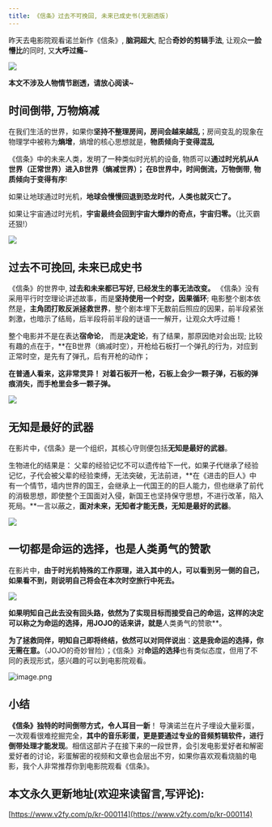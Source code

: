 ```yaml
---
title: 《信条》过去不可挽回, 未来已成史书(无剧透版)
---
```




昨天去电影院观看诺兰新作《信条》,  **脑洞超大**, 配合**奇妙的剪辑手法**, 让观众**一脸懵比**的同时, 又**大呼过瘾**~



![](https://www.v2fy.com/asset/0i/jikemiji/jikemiji-md/kr-000114.assets/1240-20200905174808579.png)


**本文不涉及人物情节剧透，请放心阅读~**

## 时间倒带, 万物熵减

在我们生活的世界，如果你**坚持不整理房间，房间会越来越乱**；房间变乱的现象在物理学中被称为**熵增**，熵增的核心思想就是，**物质倾向于变得混乱**

《信条》中的未来人类，发明了一种类似时光机的设备, 物质可以**通过时光机从A世界（正常世界）进入B世界（熵减世界）； 在B世界中，时间倒流，万物倒带**, **物质倾向于变得有序**! 

如果让地球通过时光机，**地球会慢慢回退到恐龙时代，人类也就灭亡了。**

如果让宇宙通过时光机，**宇宙最终会回到宇宙大爆炸的奇点，宇宙归零。**（比灭霸还狠!）

![](https://www.v2fy.com/asset/0i/jikemiji/jikemiji-md/kr-000114.assets/1240-20200905174808536.png)


## 过去不可挽回, 未来已成史书

《信条》的世界中, **过去和未来都已写好, 已经发生的事无法改变。** 《信条》没有采用平行时空理论讲述故事，而是**坚持使用一个时空，因果循环**; 电影整个剧本依然是，**主角团打败反派拯救世界**，整个剧本埋下无数前后照应的因果，前半段紧张刺激，也暗示了结局，后半段将前半段的谜语一一解开，让观众大呼过瘾！

整个电影并不是在表达**宿命论**， 而是**决定论**，有了结果，那原因绝对会出现; 比较有趣的点在于，**在B世界（熵减时空），开枪给石板打一个弹孔的行为，对应到正常时空，是先有了弹孔，后有开枪的动作； 

**在普通人看来，这非常灵异！ 对着石板开一枪，石板上会少一颗子弹，石板的弹痕消失，而手枪里会多一颗子弹。**

![](https://www.v2fy.com/asset/0i/jikemiji/jikemiji-md/kr-000114.assets/strip-20200905174809017.gif)


## 无知是最好的武器

在影片中，《信条》是一个组织，其核心守则便包括**无知是最好的武器**。

生物进化的结果是： 父辈的经验记忆不可以遗传给下一代，如果子代继承了经验记忆，子代会被父辈的经验束缚，无法突破，无法前进，**在《进击的巨人》中有一个情节，墙内世界的国王，会继承上一代国王的的巨人能力，但也继承了前代的消极思想，即使整个王国面对入侵，新国王也坚持保守思想，不进行改革，陷入死局。**一言以蔽之，**面对未来，无知者才能无畏，无知是最好的武器**。

![](https://www.v2fy.com/asset/0i/jikemiji/jikemiji-md/kr-000114.assets/1240-20200905174808588.png)


## 一切都是命运的选择，也是人类勇气的赞歌

在影片中，**由于时光机特殊的工作原理，进入其中的人，可以看到另一侧的自己，如果看不到，则说明自己将会在本次时空旅行中死去。**

![](https://www.v2fy.com/asset/0i/jikemiji/jikemiji-md/kr-000114.assets/1240-20200905174808302.png)


**如果明知自己此去没有回头路，依然为了实现目标而接受自己的命运，这样的决定可以称之为命运的选择，用JOJO的话来讲，就是**人类勇气的赞歌**。

**为了拯救同伴，明知自己即将终结，依然可以对同伴说出**：**这是我命运的选择，你无需在意。**（JOJO的奇妙冒险）；《信条》对**命运的选择**也有类似态度，但用了不同的表现形式，感兴趣的可以到电影院观看。

![image.png](https://www.v2fy.com/asset/0i/jikemiji/jikemiji-md/kr-000114.assets/1240-20200905174808383.png)

## 小结

**《信条》独特的时间倒带方式，令人耳目一新**！ 导演诺兰在片子埋设大量彩蛋，一次观看很难挖掘完全，**其中的音乐彩蛋，更是要通过专业的音频剪辑软件，进行倒带处理才能发现**。相信这部片子在接下来的一段世界，会引发电影爱好者和解密爱好者的讨论，彩蛋解密的视频和文章也会层出不穷，如果你喜欢观看烧脑的电影，我个人非常推荐你到电影院观看《信条》。




## 本文永久更新地址(欢迎来读留言,写评论):

[https://www.v2fy.com/p/kr-000114](https://www.v2fy.com/p/kr-000114)

